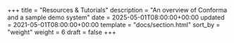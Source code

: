 +++
title = "Resources & Tutorials"
description = "An overview of Conforma and a sample demo system"
date = 2025-05-01T08:00:00+00:00
updated = 2021-05-01T08:00:00+00:00
template = "docs/section.html"
sort_by = "weight"
weight = 6
draft = false
+++
